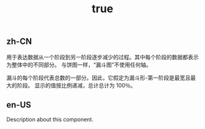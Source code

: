 ﻿---
order: 0
title:
  zh-CN: 漏斗图
  en-US: Funnel
---

## zh-CN

用于表达数据从一个阶段到另一阶段逐步减少的过程。其中每个阶段的数据都表示为整体中的不同部分。
与饼图一样，“漏斗图”不使用任何轴。

漏斗的每个阶段代表总数的一部分。因此，它假定为漏斗形-第一阶段是最宽且最大的阶段。
显示的值按比例递减，总计总计为 100％。

## en-US

Description about this component.

